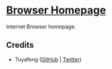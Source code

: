 # [Browser Homepage](https://stevenfelix505.github.io/browser-homepage)
Internet Browser homepage.

## Credits
- Tuyafeng ([GitHub](https://www.github.com/tuyafeng) | [Twitter](https://www.twitter.com/Yafeng78600505))
